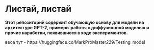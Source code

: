 <h1>Листай, листай</h1>
<p><strong>Этот репозиторий содержит обучающую основу для модели на архитектуре GPT-2, примеры работы с диффузионной моделью и прочие наработки, появившиеся в ходе экспериментов.</strong></p>
веса тут - https://huggingface.co/MarkProMaster229/Testing_model
